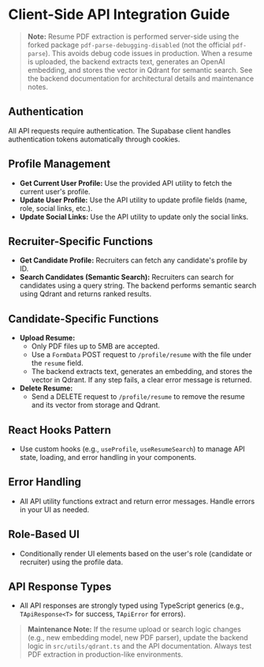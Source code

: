 # Client-Side API Integration Guide

> **Note:** Resume PDF extraction is performed server-side using the forked package `pdf-parse-debugging-disabled` (not the official `pdf-parse`). This avoids debug code issues in production. When a resume is uploaded, the backend extracts text, generates an OpenAI embedding, and stores the vector in Qdrant for semantic search. See the backend documentation for architectural details and maintenance notes.

## Authentication

All API requests require authentication. The Supabase client handles authentication tokens automatically through cookies.

## Profile Management

- **Get Current User Profile:** Use the provided API utility to fetch the current user's profile.
- **Update User Profile:** Use the API utility to update profile fields (name, role, social links, etc.).
- **Update Social Links:** Use the API utility to update only the social links.

## Recruiter-Specific Functions

- **Get Candidate Profile:** Recruiters can fetch any candidate's profile by ID.
- **Search Candidates (Semantic Search):** Recruiters can search for candidates using a query string. The backend performs semantic search using Qdrant and returns ranked results.

## Candidate-Specific Functions

- **Upload Resume:**
  - Only PDF files up to 5MB are accepted.
  - Use a `FormData` POST request to `/profile/resume` with the file under the `resume` field.
  - The backend extracts text, generates an embedding, and stores the vector in Qdrant. If any step fails, a clear error message is returned.
- **Delete Resume:**
  - Send a DELETE request to `/profile/resume` to remove the resume and its vector from storage and Qdrant.

## React Hooks Pattern

- Use custom hooks (e.g., `useProfile`, `useResumeSearch`) to manage API state, loading, and error handling in your components.

## Error Handling

- All API utility functions extract and return error messages. Handle errors in your UI as needed.

## Role-Based UI

- Conditionally render UI elements based on the user's role (candidate or recruiter) using the profile data.

## API Response Types

- All API responses are strongly typed using TypeScript generics (e.g., `TApiResponse<T>` for success, `TApiError` for errors).

> **Maintenance Note:**
> If the resume upload or search logic changes (e.g., new embedding model, new PDF parser), update the backend logic in `src/utils/qdrant.ts` and the API documentation. Always test PDF extraction in production-like environments.
